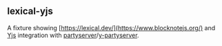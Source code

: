 ## lexical-yjs

A fixture showing [https://lexical.dev/](https://www.blocknotejs.org/) and [Yjs](https://yjs.dev/) integration with [partyserver](https://www.npmjs.com/package/partyserver)/[y-partyserver](https://www.npmjs.com/package/y-partyserver).
